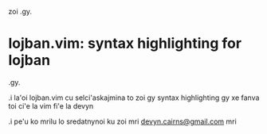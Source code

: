 zoi .gy.

# lojban.vim: syntax highlighting for lojban

.gy.

.i la'oi lojban.vim cu selci'askajmina to zoi gy syntax highlighting gy xe fanva toi ci'e la vim fi'e la devyn

.i pe'u ko mrilu lo sredatnynoi ku zoi mri devyn.cairns@gmail.com mri
